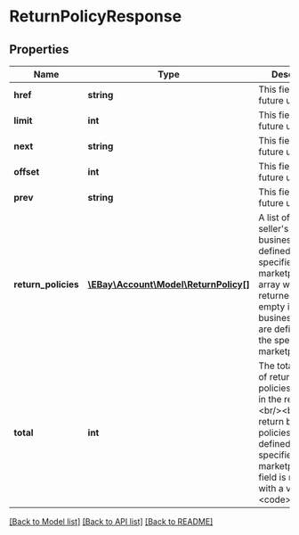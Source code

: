 # ReturnPolicyResponse

## Properties
Name | Type | Description | Notes
------------ | ------------- | ------------- | -------------
**href** | **string** | This field is for future use. | [optional] 
**limit** | **int** | This field is for future use. | [optional] 
**next** | **string** | This field is for future use. | [optional] 
**offset** | **int** | This field is for future use. | [optional] 
**prev** | **string** | This field is for future use. | [optional] 
**return_policies** | [**\EBay\Account\Model\ReturnPolicy[]**](ReturnPolicy.md) | A list of all of the seller&#x27;s return business policies defined for the specified marketplace. This array will be returned as empty if no return business policies are defined for the specified marketplace. | [optional] 
**total** | **int** | The total number of return business policies retrieved in the result set.  &lt;br/&gt;&lt;br/&gt;If no return business policies are defined for the specified marketplace, this field is returned with a value of &lt;code&gt;0&lt;/code&gt;. | [optional] 

[[Back to Model list]](../../README.md#documentation-for-models) [[Back to API list]](../../README.md#documentation-for-api-endpoints) [[Back to README]](../../README.md)

